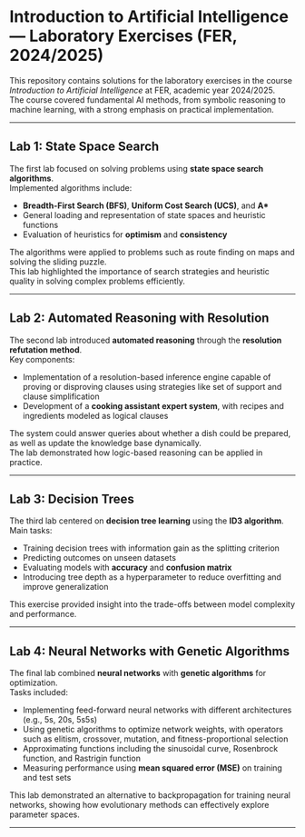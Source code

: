 # Introduction to Artificial Intelligence — Laboratory Exercises (FER, 2024/2025)

This repository contains solutions for the laboratory exercises in the course *Introduction to Artificial Intelligence* at FER, academic year 2024/2025.  
The course covered fundamental AI methods, from symbolic reasoning to machine learning, with a strong emphasis on practical implementation.

---

## Lab 1: State Space Search

The first lab focused on solving problems using **state space search algorithms**.  
Implemented algorithms include:
- **Breadth-First Search (BFS)**, **Uniform Cost Search (UCS)**, and **A\***  
- General loading and representation of state spaces and heuristic functions  
- Evaluation of heuristics for **optimism** and **consistency**

The algorithms were applied to problems such as route finding on maps and solving the sliding puzzle.  
This lab highlighted the importance of search strategies and heuristic quality in solving complex problems efficiently.

---

## Lab 2: Automated Reasoning with Resolution

The second lab introduced **automated reasoning** through the **resolution refutation method**.  
Key components:
- Implementation of a resolution-based inference engine capable of proving or disproving clauses using strategies like set of support and clause simplification  
- Development of a **cooking assistant expert system**, with recipes and ingredients modeled as logical clauses  

The system could answer queries about whether a dish could be prepared, as well as update the knowledge base dynamically.  
The lab demonstrated how logic-based reasoning can be applied in practice.

---

## Lab 3: Decision Trees

The third lab centered on **decision tree learning** using the **ID3 algorithm**.  
Main tasks:
- Training decision trees with information gain as the splitting criterion  
- Predicting outcomes on unseen datasets  
- Evaluating models with **accuracy** and **confusion matrix**  
- Introducing tree depth as a hyperparameter to reduce overfitting and improve generalization  

This exercise provided insight into the trade-offs between model complexity and performance.

---

## Lab 4: Neural Networks with Genetic Algorithms

The final lab combined **neural networks** with **genetic algorithms** for optimization.  
Tasks included:
- Implementing feed-forward neural networks with different architectures (e.g., 5s, 20s, 5s5s)  
- Using genetic algorithms to optimize network weights, with operators such as elitism, crossover, mutation, and fitness-proportional selection  
- Approximating functions including the sinusoidal curve, Rosenbrock function, and Rastrigin function  
- Measuring performance using **mean squared error (MSE)** on training and test sets  

This lab demonstrated an alternative to backpropagation for training neural networks, showing how evolutionary methods can effectively explore parameter spaces.

---
